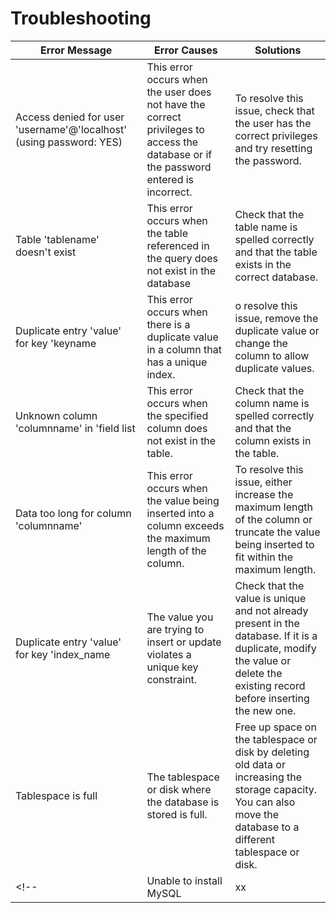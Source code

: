 # Troubleshooting

| **Error Message**       | **Error Causes** | **Solutions** |
| ----------------------- | ---------------- | ------------- |
| Access denied for user 'username'@'localhost' (using password: YES) | This error occurs when the user does not have the correct privileges to access the database or if the password entered is incorrect. | To resolve this issue, check that the user has the correct privileges and try resetting the password.   
| Table 'tablename' doesn't exist |This error occurs when the table referenced in the query does not exist in the database | Check that the table name is spelled correctly and that the table exists in the correct database.
| Duplicate entry 'value' for key 'keyname | This error occurs when there is a duplicate value in a column that has a unique index. | o resolve this issue, remove the duplicate value or change the column to allow duplicate values. |
| Unknown column 'columnname' in 'field list | This error occurs when the specified column does not exist in the table.|Check that the column name is spelled correctly and that the column exists in the table. |
| Data too long for column 'columnname' | This error occurs when the value being inserted into a column exceeds the maximum length of the column.  | To resolve this issue, either increase the maximum length of the column or truncate the value being inserted to fit within the maximum length. |
| Duplicate entry 'value' for key 'index_name | The value you are trying to insert or update violates a unique key constraint. | Check that the value is unique and not already present in the database. If it is a duplicate, modify the value or delete the existing record before inserting the new one. |
| Tablespace is full |The tablespace or disk where the database is stored is full. |Free up space on the tablespace or disk by deleting old data or increasing the storage capacity. You can also move the database to a different tablespace or disk.|
<!-- | Unable to install MySQL | xx               | xx            | -->
